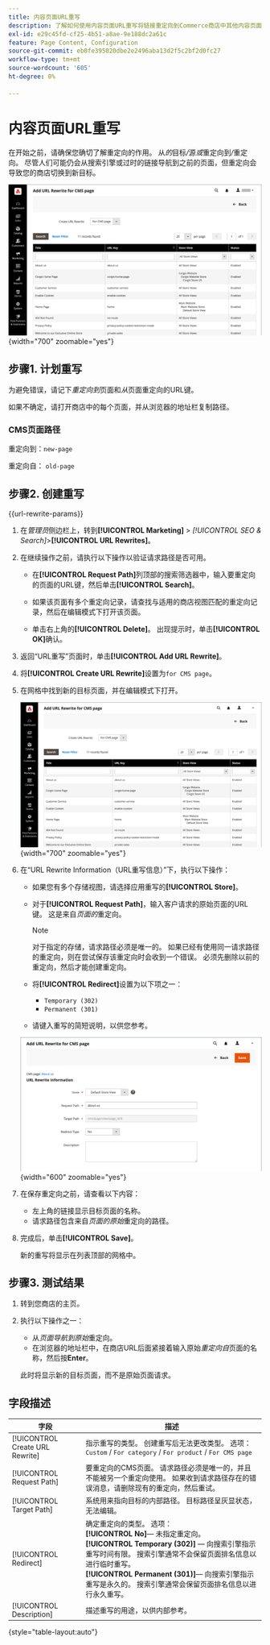 ```yaml
---
title: 内容页面URL重写
description: 了解如何使用内容页面URL重写将链接重定向到Commerce商店中其他内容页面的URL。
exl-id: e29c45fd-cf25-4b51-a8ae-9e188dc2a61c
feature: Page Content, Configuration
source-git-commit: eb0fe395020dbe2e2496aba13d2f5c2bf2d0fc27
workflow-type: tm+mt
source-wordcount: '605'
ht-degree: 0%

---
```


# 内容页面URL重写

在开始之前，请确保您确切了解重定向的作用。 从&#x200B;_的_&#x200B;目标&#x200B;_/_&#x200B;源&#x200B;_或_&#x200B;重定向到&#x200B;_/_&#x200B;重定向。 尽管人们可能仍会从搜索引擎或过时的链接导航到之前的页面，但重定向会导致您的商店切换到新目标。

![URL重写 — CMS页面](./assets/url-rewrite-cms-page.png){width="700" zoomable="yes"}

## 步骤1. 计划重写

为避免错误，请记下&#x200B;_重定向到_&#x200B;页面和&#x200B;_从_&#x200B;页面重定向的URL键。

如果不确定，请打开商店中的每个页面，并从浏览器的地址栏复制路径。

### CMS页面路径

重定向到：`new-page`

重定向自： `old-page`

## 步骤2. 创建重写

{{url-rewrite-params}}

1. 在&#x200B;_管理员_&#x200B;侧边栏上，转到&#x200B;**[!UICONTROL Marketing]** > _[!UICONTROL SEO & Search]_>**[!UICONTROL URL Rewrites]**。

1. 在继续操作之前，请执行以下操作以验证请求路径是否可用。

   - 在&#x200B;**[!UICONTROL Request Path]**&#x200B;列顶部的搜索筛选器中，输入要重定向的页面的URL键，然后单击&#x200B;**[!UICONTROL Search]**。

   - 如果该页面有多个重定向记录，请查找与适用的商店视图匹配的重定向记录，然后在编辑模式下打开该页面。

   - 单击右上角的&#x200B;**[!UICONTROL Delete]**。 出现提示时，单击&#x200B;**[!UICONTROL OK]**&#x200B;确认。

1. 返回“URL重写”页面时，单击&#x200B;**[!UICONTROL Add URL Rewrite]**。

1. 将&#x200B;**[!UICONTROL Create URL Rewrite]**&#x200B;设置为`for CMS page`。

1. 在网格中找到新的目标页面，并在编辑模式下打开。

   ![添加URL重写 — 用于CMS页面](./assets/url-rewrite-cms-page-add.png){width="700" zoomable="yes"}

1. 在“URL Rewrite Information（URL重写信息）”下，执行以下操作：

   - 如果您有多个存储视图，请选择应用重写的&#x200B;**[!UICONTROL Store]**。

   - 对于&#x200B;**[!UICONTROL Request Path]**，输入客户请求的原始页面的URL键。 这是来自&#x200B;_页面的_&#x200B;重定向。

     >[!NOTE]
     >
     >对于指定的存储，请求路径必须是唯一的。 如果已经有使用同一请求路径的重定向，则在尝试保存该重定向时会收到一个错误。 必须先删除以前的重定向，然后才能创建重定向。

   - 将&#x200B;**[!UICONTROL Redirect]**&#x200B;设置为以下项之一：

      - `Temporary (302)`
      - `Permanent (301)`

   - 请键入重写的简短说明，以供您参考。

   ![URL重写信息](./assets/url-rewrite-cms-page-information.png){width="600" zoomable="yes"}

1. 在保存重定向之前，请查看以下内容：

   - 左上角的链接显示目标页面的名称。
   - 请求路径包含来自&#x200B;_页面的原始_&#x200B;重定向的路径。

1. 完成后，单击&#x200B;**[!UICONTROL Save]**。

   新的重写将显示在列表顶部的网格中。

## 步骤3. 测试结果

1. 转到您商店的主页。

1. 执行以下操作之一：

   - 从&#x200B;_页面导航到原始_&#x200B;重定向。
   - 在浏览器的地址栏中，在商店URL后面紧接着输入原始&#x200B;_重定向自_&#x200B;页面的名称，然后按&#x200B;**Enter**。

   此时将显示新的目标页面，而不是原始页面请求。

## 字段描述

| 字段 | 描述 |
|--- |--- |
| [!UICONTROL Create URL Rewrite] | 指示重写的类型。 创建重写后无法更改类型。 选项： `Custom` / `For category` / `For product` / `For CMS page` |
| [!UICONTROL Request Path] | 要重定向的CMS页面。 请求路径必须是唯一的，并且不能被另一个重定向使用。 如果收到请求路径存在的错误消息，请删除现有的重定向，然后重试。 |
| [!UICONTROL Target Path] | 系统用来指向目标的内部路径。 目标路径呈灰显状态，无法编辑。 |
| [!UICONTROL Redirect] | 确定重定向的类型。 选项： <br/>**[!UICONTROL No]**— 未指定重定向。<br/>**[!UICONTROL Temporary (302)]** — 向搜索引擎指示重写时间有限。 搜索引擎通常不会保留页面排名信息以进行临时重写。 <br/>**[!UICONTROL Permanent (301)]**— 向搜索引擎指示重写是永久的。 搜索引擎通常会保留页面排名信息以进行永久重写。 |
| [!UICONTROL Description] | 描述重写的用途，以供内部参考。 |

{style="table-layout:auto"}
